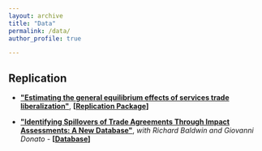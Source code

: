 ```yaml
---
layout: archive
title: "Data"
permalink: /data/
author_profile: true

---
```


## Replication


- **["Estimating the general equilibrium effects of services trade liberalization"](https://onlinelibrary.wiley.com/doi/full/10.1111/roie.12635)**, **\[[Replication Package](https://u.pcloud.link/publink/show?code=kZzhmYVZLDYjDVzn5IBNmiFJ9YacVVAT4Dxy)\]**


   
 - **["Identifying Spillovers of Trade Agreements Through Impact Assessments: A New Database"](https://www.cambridge.org/core/journals/world-trade-review/article/identifying-spillovers-of-trade-agreements-through-impact-assessments-a-new-database/AB92BD141F043F5E33CE528F1AA110E7)**, *with Richard Baldwin and Giovanni Donato* - **\[[Database](https://docs.google.com/spreadsheets/d/1qtQoIGMyqMBeRpjEnqNGYNmPybr0_Rzw/edit?usp=share_link&ouid=106680042592212183846&rtpof=true&sd=true)\]**

